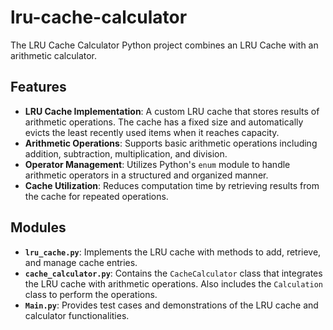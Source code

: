 # lru-cache-calculator

The LRU Cache Calculator Python project combines an LRU Cache with an arithmetic calculator.

## Features

- **LRU Cache Implementation**: A custom LRU cache that stores results of arithmetic operations. The cache has a fixed size and automatically evicts the least recently used items when it reaches capacity.
- **Arithmetic Operations**: Supports basic arithmetic operations including addition, subtraction, multiplication, and division.
- **Operator Management**: Utilizes Python's `enum` module to handle arithmetic operators in a structured and organized manner.
- **Cache Utilization**: Reduces computation time by retrieving results from the cache for repeated operations.

## Modules

- **`lru_cache.py`**: Implements the LRU cache with methods to add, retrieve, and manage cache entries.
- **`cache_calculator.py`**: Contains the `CacheCalculator` class that integrates the LRU cache with arithmetic operations. Also includes the `Calculation` class to perform the operations.
- **`Main.py`**: Provides test cases and demonstrations of the LRU cache and calculator functionalities.
